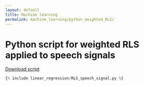 ```yaml
---
layout: default
title: Machine learning
permalink: machine_learning/python_weighted_RLS/
---
```


# Python script for weighted RLS applied to speech signals

<a href="https://grfreche.github.io/sources/linear_regression/PRLS_speech_signal.py" class="image fit">Download script</a>

```python
{% include linear_regression/RLS_speech_signal.py %}
```
